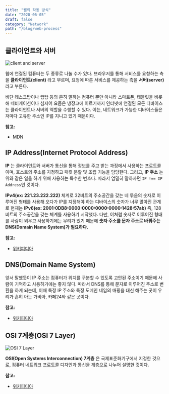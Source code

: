 ```yaml
---
title: "웹의 작동 방식"
date: "2020-06-05"
draft: false
category: "Network"
path: "/blog/web-process"
---
```


## 클라이언트와 서버
![client and server](https://external-content.duckduckgo.com/iu/?u=https%3A%2F%2Fupload.wikimedia.org%2Fwikipedia%2Fcommons%2Fthumb%2Fc%2Fc9%2FClient-server-model.svg%2F1200px-Client-server-model.svg.png&f=1&nofb=1)

웹에 연결된 컴퓨터는 두 종류로 나눌 수가 있다. 브라우저를 통해 서비스를 요청하는 측을 **클라이언트(client)** 라고 부르며, 요청에 따른 서비스를 제공하는 측을 **서버(server)** 라고 부른다.

비단 데스크탑이나 랩탑 등의 흔히 말하는 컴퓨터 뿐만 아니라 스마트폰, 태블릿을 비롯해 네비게이션이나 심지어 요즘은 냉장고에 이르기까지 인터넷에 연결된 모든 디바이스는 클라이언트나 서버의 역할을 수행할 수 있다. 이는, 네트워크가 가능한 디바이스들은 저마다 고유한 주소인 IP를 지니고 있기 때문이다.

**참고:**
  - [MDN](https://developer.mozilla.org/ko/docs/Learn/Getting_started_with_the_web/%EC%9B%B9%EC%9D%98_%EB%8F%99%EC%9E%91_%EB%B0%A9%EC%8B%9D)


## IP Address(Internet Protocol Address)
**IP** 는 클라이언트와 서버가 통신을 통해 정보를 주고 받는 과정에서 사용하는 프로토콜이며, 호스트의 주소를 지정하고 패킷 분할 및 조립 기능을 담당한다. 그리고, **IP 주소** 는 위와 같은 일을 하기 위해 사용하는 특수한 번호다. 따라서 엄밀히 말하자면 `IP !== IP Address`인 것이다.

**IPv4(ex: 221.23.222.222)** 체계로 32비트의 주소공간을 갖는 네 묶음의 숫자로 이루어진 형태를 사용해 오다가 IP를 지정해야 하는 디바이스의 숫자가 너무 많아진 관계로 현재는 **IPv6(ex: 2001:0DB8:0000:0000:0000:0000:1428:57ab)** 즉, 128비트의 주소공간을 갖는 체계를 사용하기 시작했다.
다만, 이처럼 숫자로 이루어진 형태를 사람이 외우고 사용하기에는 무리가 있기 때문에 **숫자 주소를 문자 주소로 바꿔주는 DNS(Domain Name System)가 필요하다.**

**참고:**
  - [위키피디아](https://ko.wikipedia.org/wiki/IPv6)


## DNS(Domain Name System)
앞서 말했듯이 IP 주소는 컴퓨터가 위치를 구분할 수 있도록 고안된 주소이기 때문에 사람이 기억하고 사용하기에는 좋지 않다. 따라서 DNS를 통해 문자로 이루어진 주소로 변환을 하게 되는데, 이때 특정 IP 주소와 특정 도메인 네임의 매핑을 대신 해주는 곳이 우리가 흔히 아는 가비아, 카페24와 같은 곳이다.

**참고:**
  - [위키피디아](https://ko.wikipedia.org/wiki/%EB%8F%84%EB%A9%94%EC%9D%B8_%EB%84%A4%EC%9E%84_%EC%8B%9C%EC%8A%A4%ED%85%9C)


## OSI 7계층(OSI 7 Layer)
![OSI 7 Layer](https://external-content.duckduckgo.com/iu/?u=https%3A%2F%2Fhydrasky.com%2Fwp-content%2Fuploads%2F2016%2F09%2FOSI-Model.jpg&f=1&nofb=1)

**OSI(Open Systems Interconnection) 7계층** 은 국제표준화기구에서 지정한 것으로, 컴퓨터 네트워크 프로토콜 디자인과 통신을 계층으로 나누어 설명한 것이다.

**참고:**
  - [위키피디아](https://ko.wikipedia.org/wiki/OSI_%EB%AA%A8%ED%98%95#%EA%B3%84%EC%B8%B5_%EB%B3%84_%EC%98%88%EC%8B%9C)